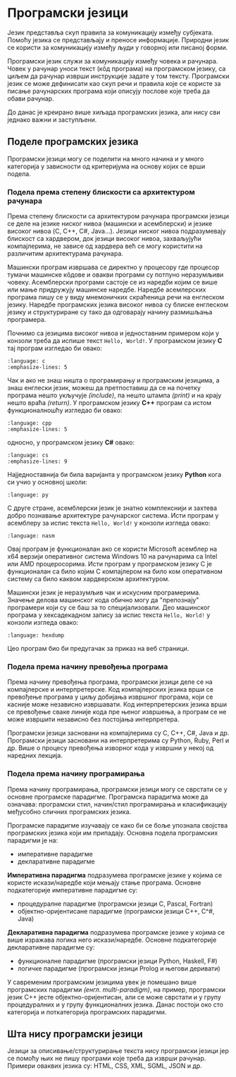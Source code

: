 # Програмски језици

Језик представља скуп правила за комуникацију између субјеката. Помоћу језика
се представљају и преносе информације. Природни језик се користи за
комуникацију између људи у говорној или писаној форми.

Програмски језик служи за комуникацију између човека и рачунара. Човек у
рачунар уноси текст (кôд програма) на програмском језику, са циљем да рачунар
изврши инструкције задате у том тексту. Програмски језик се може дефинисати као
скуп речи и правила које се користе за писање рачунарских програма који описују
послове које треба да обави рачунар.

До данас је креирано више хиљада програмских језика, али нису сви једнако важни
и заступљени.

## Поделе програмских језика

Програмски језици могу се поделити на много начина и у много категорија у
зависности од критеријума на основу којих се врши подела.

### Подела према степену блискости са архитектуром рачунара

Према степену блискости са архитектуром рачунара програмски језици се деле на
језике ниског нивоа (машински и асемблерски) и језике високог нивоа (C, C++,
C#, Java...). Језици ниског нивоа подразумевају блискост са хардвером, док
језици високог нивоа, захваљујући компајлерима, не зависе од хардвера већ се
могу користити на различитим архитектурама рачунара.

Машински програм извршава се директно у процесору где процесор тумачи машинске
кôдове и овакви програми су потпуно неразумљиви човеку. Асемблерски програми
састоје се из наредби којим се више или мање придружују машинске наредбе.
Наредбе асемлерских програма пишу се у виду мнемоничких скраћеница речи на
енглеском језику. Наредбе програмских језика високог нивоа су блиске енглеском
језику и структуриране су тако да одговарају начину размишљања програмера.

Почнимо са језицима високог нивоа и једноставним примером који у конзоли треба
да испише текст `Hello, World!`. У програмском језику **C** тај програм
изгледао би овако:

```{literalinclude} ../_code_samples/hello.c
:language: c
:emphasize-lines: 5
```

Чак и ако не знаш ништа о програмирању и програмским језицима, а знаш енглески
језик, можеш да претпоставиш да се на почетку програма нешто укључује
*(include)*, па нешто штампа *(print)* и на крају нешто враћа *(return)*. У
програмском језику **C++** програм са истом функционалношћу изгледао би овако:

```{literalinclude} ../_code_samples/hello.cpp
:language: cpp
:emphasize-lines: 5
```

односно, у програмском језику **C#** овако:

```{literalinclude} ../_code_samples/hello.cs
:language: cs
:emphasize-lines: 9
```

Најједноставнија би била варијанта у програмском језику **Python** кога си учио
у основној школи:

```{literalinclude} ../_code_samples/hello.py
:language: py
```

С друге стране, асемблерски језик је знатно комплекснији и захтева добро
познавање архитектуре рачунарског система. Исти програм у асемблеру за испис
текста `Hello, World!` у конзоли изгледа овако:

```{literalinclude} ../_code_samples/hello.asm
:language: nasm
```

Овај програм је функционалан ако се користи Microsoft асемблер на x64 верзији
оперативног система Windows 10 на рачунарима са Intel или AMD процеросорима.
Исти програм у програмском језику C је функционалан са било којим C компајлером
на било ком оперативном систему са било каквом хардверском архитектуром.

Машински језик је неразумљив чак и искусним програмерима. Значење делова
машинског кода обично могу да "препознају" програмери који су се баш за то
специјализовали. Део машинског програма у хексадекадном запису за испис текста
`Hello, World!` у конзоли изгледа овако:

```{literalinclude} ../_code_samples/hello.hex
:language: hexdump
```

Цео програм био би предугачак за приказ на веб страници.

### Подела према начину превођења програма

Према начину превођења програма, програмски језици деле се на компајлерске и
интерпретерске. Код компајлерских језика врши се превођење програма у циљу
добијања извршног програма, који се касније може независно извршавати. Код
интерпретерских језика врши се превођење сваке линије кода пре њеног извршења,
а програм се не може извршити независно без постојања интерпретера.

Програмски језици засновани на компајлерима су C, C++, C#, Java и др.
Програмски језици засновани на интерпретерима су Python, Ruby, Perl и др.
Више о процесу превођења изворног кода у извршни у некој од наредних лекција.

### Подела према начину програмирања

Према начину програмирања, програмски језици могу се сврстати се у основне
програмске парадигме. Програмска парадигма може да означава: програмски стил,
начин/стил програмирања и класификацију међусобно сличних програмских језика.

Програмске парадигме изучавају се како би се боље упознала својства програмских
језика који им припадају. Основна подела програмских парадигми је на:

- императивне парадигме
- декларативне парадигме

**Императивна парадигма** подразумева програмске језике у којима се користе
искази/наредбе који мењају стање програма. Основне подкатегорије императивне
парадигме су:

- процедуралне парадигме (програмски језици C, Pascal, Fortran)
- објектно-оријентисане парадигме (програмски језици C++, C^#, Java)

**Декларативна парадигма** подразумева програмске језике у којима се више
изражава логика него искази/наредбе. Основне подкатегорије декларативне
парадигме су:

- функционалне парадигме (програмски језици Python, Haskell, F#)
- логичке парадигме (програмски језици Prolog и његови деривати)

У савременим програмским језицима увек је помешано више програмских парадигми
*(енгл. multi-paradigm)*, на пример, програмски језик C++ јесте
објектно-оријентисан, али се може сврстати и у групу процедуралних и у групу
функционалних језика. Данас постоји око сто категорија и поткатегорија
програмских парадигми.

## Шта нису програмски језици

Језици за описивање/структурирање текста нису програмски језици јер се помоћу
њих не пишу програми које треба да изврши рачунар. Примери оваквих језика су:
HTML, CSS, XML, SGML, JSON и др.
